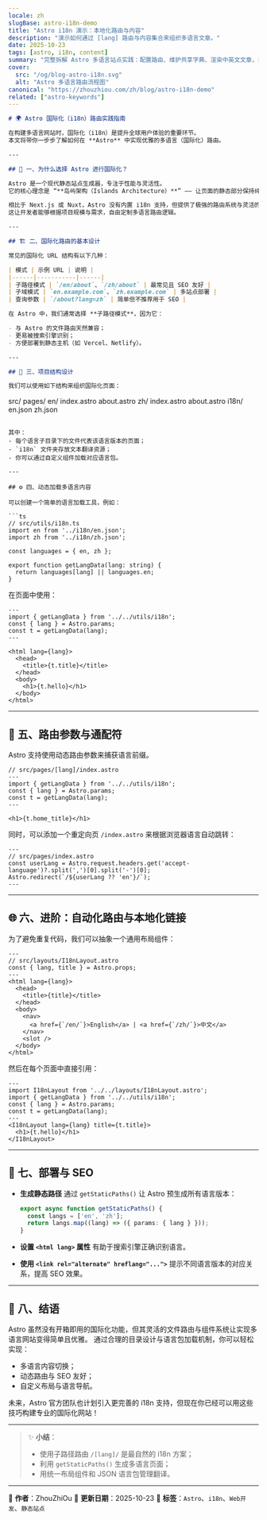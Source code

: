 ```yaml
---
locale: zh
slugBase: astro-i18n-demo
title: "Astro i18n 演示：本地化路由与内容"
description: "演示如何通过 [lang] 路由与内容集合来组织多语言文章。"
date: 2025-10-23
tags: [astro, i18n, content]
summary: "完整拆解 Astro 多语言站点实践：配置路由、维护共享字典、渲染中英文文章，并在不牺牲性能的前提下输出 hreflang、Accept-Language 等 SEO 元数据。"
cover:
  src: "/og/blog-astro-i18n.svg"
  alt: "Astro 多语言路由流程图"
canonical: "https://zhouzhiou.com/zh/blog/astro-i18n-demo"
related: ["astro-keywords"]
---
```


```markdown
# 🌍 Astro 国际化（i18n）路由实践指南

在构建多语言网站时，国际化（i18n）是提升全球用户体验的重要环节。  
本文将带你一步步了解如何在 **Astro** 中实现优雅的多语言（国际化）路由。

---

## 🧭 一、为什么选择 Astro 进行国际化？

Astro 是一个现代静态站点生成器，专注于性能与灵活性。  
它的核心理念是 “**岛屿架构（Islands Architecture）**” —— 让页面的静态部分保持纯净，同时只在需要的地方加载 JavaScript。

相比于 Next.js 或 Nuxt，Astro 没有内置 i18n 支持，但提供了极强的路由系统与灵活的插件生态。  
这让开发者能够根据项目规模与需求，自由定制多语言路由逻辑。

---

## 🏗️ 二、国际化路由的基本设计

常见的国际化 URL 结构有以下几种：

| 模式 | 示例 URL | 说明 |
|------|-----------|------|
| 子路径模式 | `/en/about`、`/zh/about` | 最常见且 SEO 友好 |
| 子域模式 | `en.example.com`、`zh.example.com` | 多站点部署 |
| 查询参数 | `/about?lang=zh` | 简单但不推荐用于 SEO |

在 Astro 中，我们通常选择 **子路径模式**，因为它：

- 与 Astro 的文件路由天然兼容；
- 更易被搜索引擎识别；
- 方便部署到静态主机（如 Vercel、Netlify）。

---

## 🧩 三、项目结构设计

我们可以使用如下结构来组织国际化页面：

```

src/
pages/
en/
index.astro
about.astro
zh/
index.astro
about.astro
i18n/
en.json
zh.json

````

其中：
- 每个语言子目录下的文件代表该语言版本的页面；
- `i18n` 文件夹存放文本翻译资源；
- 你可以通过自定义组件加载对应语言包。

---

## ⚙️ 四、动态加载多语言内容

可以创建一个简单的语言加载工具，例如：

```ts
// src/utils/i18n.ts
import en from '../i18n/en.json';
import zh from '../i18n/zh.json';

const languages = { en, zh };

export function getLangData(lang: string) {
  return languages[lang] || languages.en;
}
````

在页面中使用：

```astro
---
import { getLangData } from '../../utils/i18n';
const { lang } = Astro.params;
const t = getLangData(lang);
---

<html lang={lang}>
  <head>
    <title>{t.title}</title>
  </head>
  <body>
    <h1>{t.hello}</h1>
  </body>
</html>
```

---

## 🧠 五、路由参数与通配符

Astro 支持使用动态路由参数来捕获语言前缀。

```astro
// src/pages/[lang]/index.astro
---
import { getLangData } from '../../utils/i18n';
const { lang } = Astro.params;
const t = getLangData(lang);
---

<h1>{t.home_title}</h1>
```

同时，可以添加一个重定向页 `/index.astro` 来根据浏览器语言自动跳转：

```astro
---
// src/pages/index.astro
const userLang = Astro.request.headers.get('accept-language')?.split(',')[0].split('-')[0];
Astro.redirect(`/${userLang ?? 'en'}/`);
---
```

---

## 🌐 六、进阶：自动化路由与本地化链接

为了避免重复代码，我们可以抽象一个通用布局组件：

```astro
---
// src/layouts/I18nLayout.astro
const { lang, title } = Astro.props;
---
<html lang={lang}>
  <head>
    <title>{title}</title>
  </head>
  <body>
    <nav>
      <a href={`/en/`}>English</a> | <a href={`/zh/`}>中文</a>
    </nav>
    <slot />
  </body>
</html>
```

然后在每个页面中直接引用：

```astro
---
import I18nLayout from '../../layouts/I18nLayout.astro';
import { getLangData } from '../../utils/i18n';
const { lang } = Astro.params;
const t = getLangData(lang);
---
<I18nLayout lang={lang} title={t.title}>
  <h1>{t.hello}</h1>
</I18nLayout>
```

---

## 🚀 七、部署与 SEO

* **生成静态路径**
  通过 `getStaticPaths()` 让 Astro 预生成所有语言版本：

  ```ts
  export async function getStaticPaths() {
    const langs = ['en', 'zh'];
    return langs.map((lang) => ({ params: { lang } }));
  }
  ```

* **设置 `<html lang>` 属性**
  有助于搜索引擎正确识别语言。

* **使用 `<link rel="alternate" hreflang="...">`**
  提示不同语言版本的对应关系，提高 SEO 效果。

---

## 🧩 八、结语

Astro 虽然没有开箱即用的国际化功能，但其灵活的文件路由与组件系统让实现多语言网站变得简单且优雅。
通过合理的目录设计与语言包加载机制，你可以轻松实现：

* 多语言内容切换；
* 动态路由与 SEO 友好；
* 自定义布局与语言导航。

未来，Astro 官方团队也计划引入更完善的 i18n 支持，但现在你已经可以用这些技巧构建专业的国际化网站！

---

> ✨ **小结**：
>
> * 使用子路径路由 `/[lang]/` 是最自然的 i18n 方案；
> * 利用 `getStaticPaths()` 生成多语言页面；
> * 用统一布局组件和 JSON 语言包管理翻译。

---

🧡 **作者**：ZhouZhiOu
📅 **更新日期**：2025-10-23
📘 **标签**：`Astro`、`i18n`、`Web开发`、`静态站点`

```
